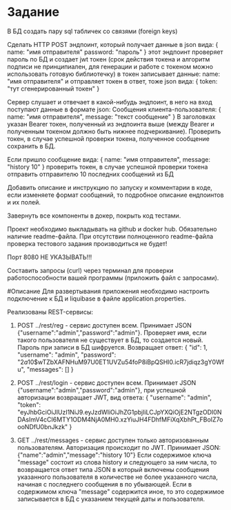 # Задание
В БД создать пару sql табличек со связями (foreign keys)

Сделать HTTP POST эндпоинт, который получает данные в json вида:
{
    name: "имя отправителя"
    password: "пароль" 
}
этот эндпоинт проверяет пароль по БД и создает jwt токен (срок действия токена и алгоритм подписи не принципиален, для генерации и работе с токеном можно использовать готовую библиотечку) в токен записывает данные: name: "имя отправителя" 
и отправляет токен в ответ, тоже json вида:
{
    token: "тут сгенерированный токен" 
}

Сервер слушает и отвечает в какой-нибудь эндпоинт, в него на вход поступают данные в формате json:
Сообщения клиента-пользователя:
{
    name:       "имя отправителя",
    message:    "текст сообщение"
}
В заголовках указан Bearer токен, полученный из эндпоинта выше (между Bearer и полученным токеном должно быть нижнее подчеркивание).
Проверить токен, в случае успешной проверки токена, полученное сообщение сохранить в БД.

Если пришло сообщение вида:
{
    name:       "имя отправителя",
    message:    "history 10"
}
проверить токен, в случае успешной проверки токена отправить отправителю 10 последних сообщений из БД

Добавить описание и инструкцию по запуску и комментарии в коде, если изменяете формат сообщений, то подробное описание ендпоинтов и их полей.

Завернуть все компоненты в докер, покрыть код тестами.

Проект необходимо выкладывать на github и docker hub. Обязательно наличие readme-файла. 
При отсутствии полноценного readme-файла проверка тестового задания производиться не будет!

Порт 8080 НЕ УКАЗЫВАТЬ!!!

Составить запросы (curl) через терминал для проверки работоспособности вашей программы (приложить файл с запросами). 

#Описание
Для развертывания приложения необходимо настроить подключение к БД и liquibase в файле application.properties.

Реализованы REST-сервисы:
1) POST ../rest/reg - сервис доступен всем. Принимает JSON {"username":"admin","password":"admin"}. Проверяет имя, если такого пользователя не существует в БД, то создается новый. Пароль при записи в БД шифруется. Возвращает ответ:
{
    "id": 1,
    "username": "admin",
    "password": "$2a$10$wTZbXAFNHuM97U0ET1UVZu54foP8iBpQSHI0.icR7jdiqz3gY0Wfu",
    "messages": []
}

2) POST ../rest/login - сервис доступен всем. Принимает JSON {"username":"admin","password":"admin"}, при успешной авторизации возвращает JWT, вид ответа:
{
    "username": "admin",
    "token": "eyJhbGciOiJIUzI1NiJ9.eyJzdWIiOiJhZG1pbjIiLCJpYXQiOjE2NTgzODI0NDAsImV4cCI6MTY1ODM4NjA0MH0.xzYiuJH4FDhfMFiXqXbhPt_FBoIZ7oooNDfU0bnJkzk"
}

3) GET ../rest/messages - сервис доступен только авторизованным пользователям. Авторизация происходит по JWT. Принимает JSON:
{"name":"admin","message":"history 10"}
Если содержимое ключа "message" состоит из слова history и следующего за ним числа, то возвращается ответ типа JSON в который включены сообщения указанного пользователя в количестве не более указанного числа, начиная с последнего сообщения в по убывающей.
Если в содержимом ключа "message" содержится иное, то это содержимое записывается в БД с указанием текущей даты и пользователя.
